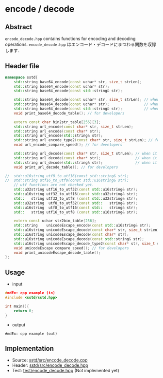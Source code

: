 # encode / decode
## Abstract
```encode_decode.hpp``` contains functions for encoding and decoding operations.
```encode_decode.hpp``` はエンコード・デコードにまつわる関数を収録します．

## Header file
```cpp
namespace sstd{
    std::string base64_encode(const uchar* str, size_t strLen);
    std::string base64_encode(const uchar* str);
    std::string base64_encode(const std::string& str);

    std::string base64_decode(const uchar* str, size_t strLen); // when it was an error, 0 size std::string is returned.
    std::string base64_decode(const uchar* str);                // when it was an error, 0 size std::string is returned.
    std::string base64_decode(const std::string& str);          // when it was an error, 0 size std::string is returned.
    void print_base64_decode_table(); // for developers

    extern const char bin2str_table[256][3];
    std::string url_encode(const char* str, size_t strLen);
    std::string url_encode(const char* str);
    std::string url_encode(std::string& str);
    std::string url_encode_type2(const char* str, size_t strLen); // for developers
    void url_encode_compare_speed(); // for developers

    std::string url_decode(const char* str, size_t strLen); // when it was an error, 0 size std::string is returned.
    std::string url_decode(const char* str);                // when it was an error, 0 size std::string is returned.
    std::string url_decode(std::string& str);               // when it was an error, 0 size std::string is returned.
    void print_url_decode_table(); // for developers

//  std::u16string utf8_to_utf16(const std::string& str);
//  std::string utf16_to_utf8(const std::u16string& str);
    // utf functions are not checked yet.
    std::u32string utf16_to_utf32(const std::u16string& str);
    std::u16string utf32_to_utf16(const std::u32string& str);
    std::   string utf32_to_utf8 (const std::u32string& str);
    std::u32string  utf8_to_utf32(const std::   string& str);
    std::u16string  utf8_to_utf16(const std::   string& str);
    std::   string utf16_to_utf8 (const std::u16string& str);

    extern const uchar str2bin_table[256];
    std::string    unicodeEscape_encode(const std::u16string& str);
    std::u16string unicodeEscape_decode(const char* str, size_t strLen);
    std::u16string unicodeEscape_decode(const char* str);
    std::u16string unicodeEscape_decode(const std::string& str);
    std::u16string unicodeEscape_decode_type2(const char* str, size_t strLen); // for developers
    void unicodeEscape_compare_speed(); // for developers
    void print_unicodeEscape_decode_table();
};
```

## Usage
- input
```cpp
#mdEx: cpp example (in)
#include <sstd/sstd.hpp>

int main(){
    return 0;
}
```
- output  
```
#mdEx: cpp example (out)
```

## Implementation
- Source: [sstd/src/encode_decode.cpp](https://github.com/admiswalker/SubStandardLibrary-SSTD-/blob/master/sstd/src/encode_decode.cpp)
- Header: [sstd/src/encode_decode.hpp](https://github.com/admiswalker/SubStandardLibrary-SSTD-/blob/master/sstd/src/encode_decode.hpp)
- Test: [test/encode_decode.hpp](https://github.com/admiswalker/SubStandardLibrary-SSTD-/blob/master/test/encode_decode.hpp)
  (Not implemented yet)

